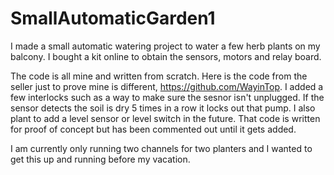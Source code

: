 # SmallAutomaticGarden1
I made a small automatic watering project to water a few herb plants on my balcony. I bought a kit online to obtain the sensors, motors and relay board. 

The code is all mine and written from scratch. Here is the code from the seller just to prove mine is different, https://github.com/WayinTop. I added a few interlocks such as a way to make sure the sesnor isn't unplugged. If the sensor detects the soil is dry 5 times in a row it locks out that pump. I also plant to add a level sensor or level switch in the future. That code is written for proof of concept but has been commented out until it gets added.

I am currently only running two channels for two planters and I wanted to get this up and running before my vacation. 
